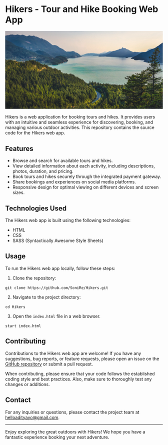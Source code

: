 # Hikers - Tour and Hike Booking Web App

![Hikers Logo](https://github.com/SoniRe/Hikers/blob/master/img/nat-10.jpg)

Hikers is a web application for booking tours and hikes. It provides users with an intuitive and seamless experience for discovering, booking, and managing various outdoor activities. This repository contains the source code for the Hikers web app.

## Features

- Browse and search for available tours and hikes.
- View detailed information about each activity, including descriptions, photos, duration, and pricing.
- Book tours and hikes securely through the integrated payment gateway.
- Share bookings and experiences on social media platforms.
- Responsive design for optimal viewing on different devices and screen sizes.

## Technologies Used

The Hikers web app is built using the following technologies:

- HTML
- CSS
- SASS (Syntactically Awesome Style Sheets)

## Usage

To run the Hikers web app locally, follow these steps:

1. Clone the repository:

```shell
git clone https://github.com/SoniRe/Hikers.git
```

2. Navigate to the project directory:

```shell
cd Hikers
```

3. Open the `index.html` file in a web browser.

```shell
start index.html
```

## Contributing

Contributions to the Hikers web app are welcome! If you have any suggestions, bug reports, or feature requests, please open an issue on the [GitHub repository](https://github.com/SoniRe/Hikers/issues) or submit a pull request.

When contributing, please ensure that your code follows the established coding style and best practices. Also, make sure to thoroughly test any changes or additions.


## Contact

For any inquiries or questions, please contact the project team at [helloadityayo@gmail.com](mailto:helloadityayo@gmail.com).

---

Enjoy exploring the great outdoors with Hikers! We hope you have a fantastic experience booking your next adventure.
